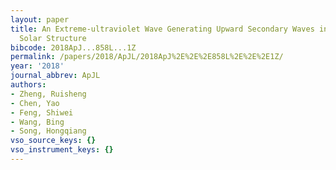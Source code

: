 ```yaml
---
layout: paper
title: An Extreme-ultraviolet Wave Generating Upward Secondary Waves in a Streamer-like
  Solar Structure
bibcode: 2018ApJ...858L...1Z
permalink: /papers/2018/ApJL/2018ApJ%2E%2E%2E858L%2E%2E%2E1Z/
year: '2018'
journal_abbrev: ApJL
authors:
- Zheng, Ruisheng
- Chen, Yao
- Feng, Shiwei
- Wang, Bing
- Song, Hongqiang
vso_source_keys: {}
vso_instrument_keys: {}
---
```

